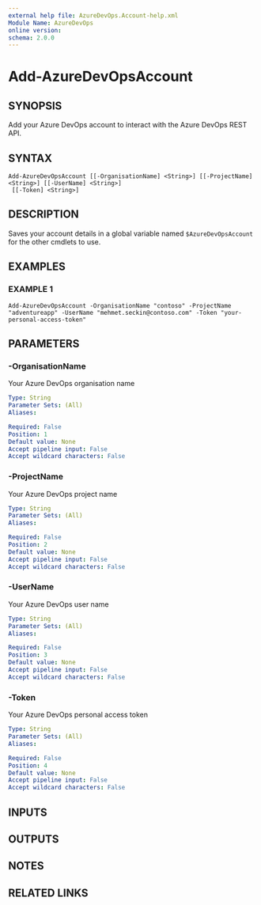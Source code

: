 ```yaml
---
external help file: AzureDevOps.Account-help.xml
Module Name: AzureDevOps
online version:
schema: 2.0.0
---
```


# Add-AzureDevOpsAccount

## SYNOPSIS
Add your Azure DevOps account to interact with the Azure DevOps REST API.

## SYNTAX

```
Add-AzureDevOpsAccount [[-OrganisationName] <String>] [[-ProjectName] <String>] [[-UserName] <String>]
 [[-Token] <String>]
```

## DESCRIPTION
Saves your account details in a global variable named `$AzureDevOpsAccount` for the other cmdlets to use.

## EXAMPLES

### EXAMPLE 1
```
Add-AzureDevOpsAccount -OrganisationName "contoso" -ProjectName "adventureapp" -UserName "mehmet.seckin@contoso.com" -Token "your-personal-access-token"
```

## PARAMETERS

### -OrganisationName
Your Azure DevOps organisation name

```yaml
Type: String
Parameter Sets: (All)
Aliases:

Required: False
Position: 1
Default value: None
Accept pipeline input: False
Accept wildcard characters: False
```

### -ProjectName
Your Azure DevOps project name

```yaml
Type: String
Parameter Sets: (All)
Aliases:

Required: False
Position: 2
Default value: None
Accept pipeline input: False
Accept wildcard characters: False
```

### -UserName
Your Azure DevOps user name

```yaml
Type: String
Parameter Sets: (All)
Aliases:

Required: False
Position: 3
Default value: None
Accept pipeline input: False
Accept wildcard characters: False
```

### -Token
Your Azure DevOps personal access token

```yaml
Type: String
Parameter Sets: (All)
Aliases:

Required: False
Position: 4
Default value: None
Accept pipeline input: False
Accept wildcard characters: False
```

## INPUTS

## OUTPUTS

## NOTES

## RELATED LINKS

